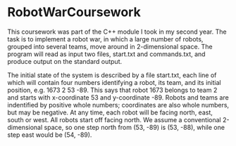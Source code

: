# RobotWarCoursework
This coursework was part of the C++ module I took in my second year. 
The task is to implement a robot war, in which a large number of robots, grouped into several teams, move around in 2-dimensional space. The program will read as input two files, start.txt and commands.txt, and produce output on the standard output.

The initial state of the system is described by a file start.txt, each line of which will contain four numbers identifying a robot, its team, and its initial position, e.g. 1673 2 53 -89. 
This says that robot 1673 belongs to team 2 and starts with x-coordinate 53 and y-coordinate -89. Robots and teams are indentified by positive whole numbers; coordinates are also whole numbers, but may be negative.
At any time, each robot will be facing north, east, south or west. All robots start off facing north. We assume a conventional 2-dimensional space, so one step north from (53, -89) is (53, -88), while one step east would be (54, -89).
